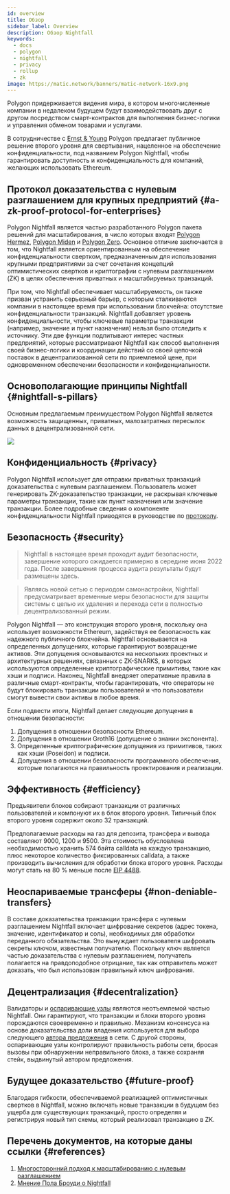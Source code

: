 ```yaml
---
id: overview
title: Обзор
sidebar_label: Overview
description: Обзор Nightfall
keywords:
  - docs
  - polygon
  - nightfall
  - privacy
  - rollup
  - zk
image: https://matic.network/banners/matic-network-16x9.png
---
```


Polygon придерживается видения мира, в котором многочисленные компании в недалеком будущем будут взаимодействовать друг с
другом посредством смарт-контрактов для выполнения бизнес-логики и управления обменом товарами и услугами.

В сотрудничестве с [Ernst & Young](https://blockchain.ey.com/) Polygon предлагает публичное решение второго уровня для свертывания, нацеленное на обеспечение конфиденциальности, под названием Polygon Nightfall, чтобы гарантировать доступность и конфиденциальность для компаний, желающих
использовать Ethereum.

## Протокол доказательства с нулевым разглашением для крупных предприятий {#a-zk-proof-protocol-for-enterprises}

Polygon Nightfall является частью разработанного Polygon пакета решений для масштабирования, в число которых входят
[Polygon Hermez](https://polygon.technology/solutions/polygon-hermez/),
[Polygon Miden](https://polygon.technology/solutions/polygon-miden/)
и [Polygon Zero](https://polygon.technology/solutions/polygon-zero/).
Основное отличие заключается в том, что Nightfall является ориентированным на обеспечение конфиденциальности свертком, предназначенным для использования крупными предприятиями за счет сочетания
концепций оптимистических свертков и криптографии с нулевым разглашением (ZK) в целях обеспечения приватных и масштабируемых транзакций.

При том, что Nightfall обеспечивает масштабируемость, он также призван устранить серьезный барьер, с которым сталкиваются компании в настоящее время
при использовании блокчейна: отсутствие конфиденциальности транзакций. Nightfall добавляет уровень конфиденциальности, чтобы ключевые параметры транзакции (например, значение и пункт назначения) нельзя было отследить к источнику. Эти две функции подпитывают интерес частных предприятий, которые рассматривают Nightfall как способ выполнения своей бизнес-логики и координации действий со своей цепочкой поставок в децентрализованной сети по приемлемой цене, при одновременном обеспечении безопасности и конфиденциальности.

## Основополагающие принципы Nightfall {#nightfall-s-pillars}

Основным предлагаемым преимуществом Polygon Nightfall является возможность защищенных, приватных, малозатратных пересылок
данных в децентрализованной сети.

![](../imgs/overview.png)

## Конфиденциальность {#privacy}

Polygon Nightfall использует для отправки приватных транзакций доказательства с нулевым разглашением. Пользователь может генерировать ZK-доказательство
транзакции, не раскрывая ключевые параметры транзакции, такие как пункт назначения или значение
транзакции. Более подробные сведения о компоненте конфиденциальности Nightfall приводятся в
руководстве по [протоколу](../protocol/protocol.md).

## Безопасность {#security}

> Nightfall в настоящее время проходит аудит безопасности, завершение которого ожидается примерно в середине июня 2022 года.
> После завершения процесса аудита результаты будут размещены здесь.

> Являясь новой сетью с периодом самонастройки, Nightfall предусматривает временные меры безопасности для
> защиты системы с целью их удаления и перехода сети в полностью децентрализованный режим.

Polygon Nightfall — это конструкция второго уровня, поскольку она использует возможности Ethereum, задействуя ее безопасность как надежного
публичного блокчейна. Nightfall основывается на определенных допущениях, которые гарантируют возвращение активов. Эти допущения
основываются на нескольких проектных и архитектурных решениях, связанных с ZK-SNARKS, в которых используются
определенные криптографические примитивы, такие как хэши и подписи.
Наконец, Nightfall внедряет оперативные правила в различные смарт-контракты, чтобы гарантировать, что операторы не будут блокировать
транзакции пользователей и что пользователи смогут вывести свои активы в любое время.

Если подвести итоги, Nightfall делает следующие допущения в отношении безопасности:

1. Допущения в отношении безопасности Ethereum.
2. Допущения в отношении Groth16 (допущение о знании экспонента).
3. Определенные криптографические допущения из примитивов, таких как хэши (Poseidon) и подписи.
4. Допущения в отношении безопасности программного обеспечения, которые полагаются на правильность проектирования и реализации.

## Эффективность {#efficiency}

Предъявители блоков собирают транзакции от различных пользователей и компонуют их в блок второго уровня.
Типичный блок второго уровня содержит около 32 транзакций.

Предполагаемые расходы на газ для депозита, трансфера и вывода составляют 9000, 1200 и 9500. Эта стоимость обусловлена необходимостью хранить 574 байта calldata на каждую транзакцию, плюс некоторое количество
фиксированных calldata, а также производить вычисления для обработки блока второго уровня. Расходы могут стать на 80 % меньше после
[EIP 4488](https://eips.ethereum.org/EIPS/eip-4488).

## Неоспариваемые трансферы {#non-deniable-transfers}

В составе доказательства транзакции трансфера с нулевым разглашением Nightfall включает шифрование секретов (адрес токена,
значение, идентификатор и соль), необходимых для обработки переданного обязательства. Это вынуждает пользователя шифровать секреты
ключом, известным получателю. Поскольку ключ является частью доказательства с нулевым разглашением, получатель полагается на правдоподобное отрицание,
так как отправитель может доказать, что был использован правильный ключ шифрования.

## Децентрализация {#decentralization}

Валидаторы и [оспаривающие узлы](docs/nightfall/protocol/actors) являются неотъемлемой частью Nightfall. Они гарантируют, что
транзакции и блоки второго уровня порождаются своевременно и правильно. Механизм консенсуса на основе доказательства доли владения
используется для выбора следующего [автора предложения](docs/nightfall/protocol/actors) в сети. С другой стороны, оспаривающие узлы контролируют
правильность работы сети, бросая вызовы при обнаружении неправильного блока, а также сохраняя
стейк, выдвинутый автором предложения.


## Будущее доказательство {#future-proof}
Благодаря гибкости, обеспечиваемой реализацией оптимистичных свертков в Nightfall, можно включать новые транзакции
в будущем без ущерба для существующих транзакций, просто определяя и регистрируя новый тип схемы, который реализовал
транзакцию в ZK.

## Перечень документов, на которые даны ссылки {#references}

1. [Многосторонний подход к масштабированию с нулевым разглашением](https://messari.io/article/polygon-a-multi-sided-approach-to-zk-scaling)
2. [Мнение Пола Броуди о Nightfall](https://www.linkedin.com/pulse/say-hello-nightfall-paul-brody-1f/)

